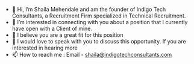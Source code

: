 - 👋 Hi, I’m Shaila Mehendale and am the founder of Indigo Tech Consultants, a Recruitment Firm specialized in Technical Recruitment.
- 👀 I’m interested in connecting with you about a position that I currently have open with a Client of mine.
- 🌱 I believe you are a great fit for this position 
- 💞️ I would love to speak with you to discuss this opportunity. If you are interested in hearing more 
- 📫 How to reach me : Email - shaila@indigotechconsultants.com


<!---
indigotechconsultants/indigotechconsultants is a ✨ special ✨ repository because its `README.md` (this file) appears on your GitHub profile.
You can click the Preview link to take a look at your changes.
--->
